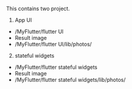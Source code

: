 This contains two project. 

1) App UI
  * /MyFlutter/flutter UI
  * Result image
  * /MyFlutter/flutter UI/lib/photos/
  
2) stateful widgets
  * /MyFlutter/flutter stateful widgets
  * Result image
  * /MyFlutter/flutter stateful widgets/lib/photos/
